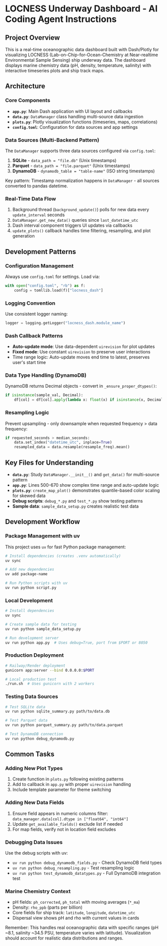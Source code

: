 # LOCNESS Underway Dashboard - AI Coding Agent Instructions

## Project Overview

This is a real-time oceanographic data dashboard built with Dash/Plotly for visualizing LOCNESS (Lab-on-Chip-for-Ocean-Chemistry at Near-realtime Environmental Sample Sensing) ship underway data. The dashboard displays marine chemistry data (pH, density, temperature, salinity) with interactive timeseries plots and ship track maps.

## Architecture

### Core Components
- **`app.py`**: Main Dash application with UI layout and callbacks  
- **`data.py`**: `DataManager` class handling multi-source data ingestion
- **`plots.py`**: Plotly visualization functions (timeseries, maps, correlations)
- **`config.toml`**: Configuration for data sources and app settings

### Data Sources (Multi-Backend Pattern)
The `DataManager` supports three data sources configured via `config.toml`:
1. **SQLite** - `data_path = "file.db"` (Unix timestamps)
2. **Parquet** - `data_path = "file.parquet"` (Unix timestamps)  
3. **DynamoDB** - `dynamodb_table = "table-name"` (ISO string timestamps)

Key pattern: Timestamp normalization happens in `DataManager` - all sources converted to pandas datetime.

### Real-Time Data Flow
1. Background thread (`background_update()`) polls for new data every `update_interval` seconds
2. `DataManager.get_new_data()` queries since `last_datetime_utc`
3. Dash interval component triggers UI updates via callbacks
4. `update_plots()` callback handles time filtering, resampling, and plot generation

## Development Patterns

### Configuration Management
Always use `config.toml` for settings. Load via:
```python
with open("config.toml", "rb") as f:
    config = tomllib.load(f)["locness_dash"]
```

### Logging Convention
Use consistent logger naming:
```python
logger = logging.getLogger("locness_dash.module_name")
```

### Dash Callback Patterns
- **Auto-update mode**: Use data-dependent `uirevision` for plot updates
- **Fixed mode**: Use constant `uirevision` to preserve user interactions
- Time range logic: Auto-update moves end time to latest, preserves user's start time

### Data Type Handling (DynamoDB)
DynamoDB returns Decimal objects - convert in `_ensure_proper_dtypes()`:
```python
if isinstance(sample_val, Decimal):
    df[col] = df[col].apply(lambda x: float(x) if isinstance(x, Decimal) else x)
```

### Resampling Logic
Prevent upsampling - only downsample when requested frequency > data frequency:
```python
if requested_seconds > median_seconds:
    data.set_index("datetime_utc", inplace=True)
    resampled_data = data.resample(resample_freq).mean()
```

## Key Files for Understanding

- **`data.py`**: Study `DataManager.__init__()` and `get_data()` for multi-source pattern
- **`app.py`**: Lines 500-670 show complex time range and auto-update logic
- **`plots.py`**: `create_map_plot()` demonstrates quantile-based color scaling for skewed data
- **Debug scripts**: `debug_*.py` and `test_*.py` show testing patterns
- **Sample data**: `sample_data_setup.py` creates realistic test data

## Development Workflow

### Package Management with uv
This project uses `uv` for fast Python package management:
```bash
# Install dependencies (creates .venv automatically)
uv sync

# Add new dependencies
uv add package-name

# Run Python scripts with uv
uv run python script.py
```

### Local Development
```bash
# Install dependencies
uv sync

# Create sample data for testing
uv run python sample_data_setup.py

# Run development server
uv run python app.py  # Uses debug=True, port from $PORT or 8050
```

### Production Deployment
```bash
# Railway/Render deployment
gunicorn app:server --bind 0.0.0.0:$PORT

# Local production test
./run.sh  # Uses gunicorn with 2 workers
```

### Testing Data Sources
```bash
# Test SQLite data
uv run python sqlite_summary.py path/to/data.db

# Test Parquet data  
uv run python parquet_summary.py path/to/data.parquet

# Test DynamoDB connection
uv run python debug_dynamodb.py
```

## Common Tasks

### Adding New Plot Types
1. Create function in `plots.py` following existing patterns
2. Add to callback in `app.py` with proper `uirevision` handling
3. Include template parameter for theme switching

### Adding New Data Fields
1. Ensure field appears in numeric columns filter: `data_manager.data[col].dtype in ["float64", "int64"]`
2. Update `get_available_fields()` exclude list if needed
3. For map fields, verify not in location field excludes

### Debugging Data Issues
Use the debug scripts with uv:
- `uv run python debug_dynamodb_fields.py` - Check DynamoDB field types
- `uv run python debug_resampling.py` - Test resampling logic
- `uv run python test_dynamodb_datatypes.py` - Full DynamoDB integration test

### Marine Chemistry Context
- pH fields: `ph_corrected`, `ph_total` with moving averages (`*_ma`)
- Density: `rho_ppb` (parts per billion)
- Core fields for ship track: `latitude`, `longitude`, `datetime_utc`
- Dispersal view shows pH and rho with current values in cards

Remember: This handles real oceanographic data with specific ranges (pH ~8.1, salinity ~34.5 PSU, temperature varies with latitude). Visualization should account for realistic data distributions and ranges.
